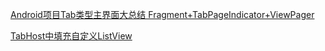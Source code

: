 [Android项目Tab类型主界面大总结 Fragment+TabPageIndicator+ViewPager](http://blog.csdn.net/lmj623565791/article/details/24740977)


[TabHost中填充自定义ListView](http://www.apkbus.com/android-18838-1-1.html)